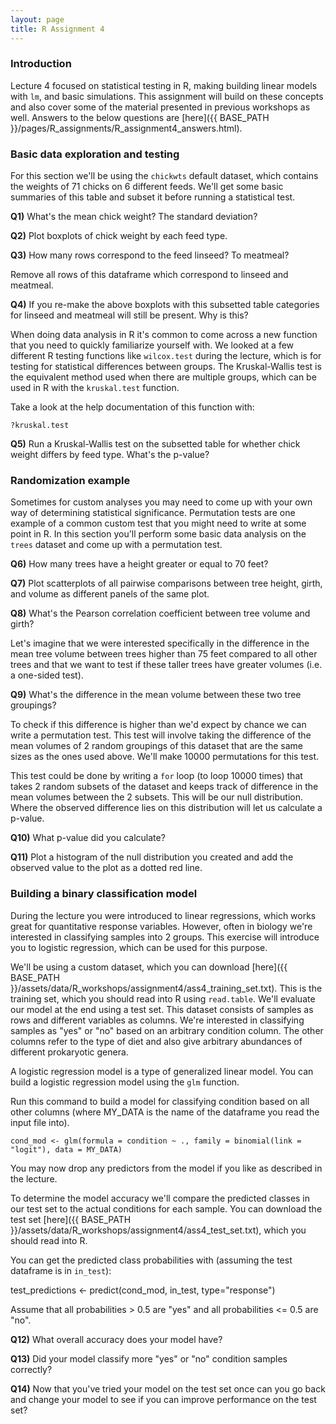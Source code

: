 ```yaml
---
layout: page
title: R Assignment 4
---
```


### Introduction

Lecture 4 focused on statistical testing in R, making building linear models with ```lm```,
and basic simulations. This assignment will build on these concepts and also cover
some of the material presented in previous workshops as well.
Answers to the below questions are [here]({{ BASE_PATH }}/pages/R_assignments/R_assignment4_answers.html).

### Basic data exploration and testing

For this section we'll be using the ```chickwts``` default dataset, which contains
the weights of 71 chicks on 6 different feeds. We'll get some basic summaries of
this table and subset it before running a statistical test.

**Q1)** What's the mean chick weight? The standard deviation?

**Q2)** Plot boxplots of chick weight by each feed type.

**Q3)** How many rows correspond to the feed linseed? To meatmeal?

Remove all rows of this dataframe which correspond to linseed and meatmeal.

**Q4)** If you re-make the above boxplots with this subsetted table categories
for linseed and meatmeal will still be present. Why is this?

When doing data analysis in R it's common to come across a new function that you
need to quickly familiarize yourself with. We looked at a few different R testing
functions like ```wilcox.test``` during the lecture, which is for testing for statistical
differences between groups. The Kruskal-Wallis test is the equivalent method used
when there are multiple groups, which can be used in R with the ```kruskal.test```
function.

Take a look at the help documentation of this function with:
```
?kruskal.test
```

**Q5)** Run a Kruskal-Wallis test on the subsetted table for whether chick weight differs by feed type. What's the p-value?

### Randomization example

Sometimes for custom analyses you may need to come up with your own way of determining statistical significance.
Permutation tests are one example of a common custom test that you might need to write at some point in R.
In this section you'll perform some basic data analysis on the ```trees``` dataset and come up with a permutation test.

**Q6)** How many trees have a height greater or equal to 70 feet?

**Q7)** Plot scatterplots of all pairwise comparisons between tree height, girth, and volume as different panels of the same plot.

**Q8)** What's the Pearson correlation coefficient between tree volume and girth?

Let's imagine that we were interested specifically in the difference in the mean tree volume between trees higher than 75 feet compared to all other trees and that we want to test if these taller trees have greater volumes (i.e. a one-sided test).

**Q9)** What's the difference in the mean volume between these two tree groupings?

To check if this difference is higher than we'd expect by chance we can write a
permutation test. This test will involve taking the difference of the mean
volumes of 2 random groupings of this dataset that are the same sizes as the ones
used above. We'll make 10000 permutations for this test.

This test could be done by writing a ```for``` loop (to loop 10000 times) that
takes 2 random subsets of the dataset and keeps track of difference in the mean
volumes between the 2 subsets. This will be our null distribution. Where the
observed difference lies on this distribution will let us calculate a p-value.

**Q10)** What p-value did you calculate?

**Q11)** Plot a histogram of the null distribution you created and add the
observed value to the plot as a dotted red line.

### Building a binary classification model

During the lecture you were introduced to linear regressions, which works great for quantitative response variables. However, often in biology we're interested in classifying samples into 2 groups.
This exercise will introduce you to logistic regression, which can be used for this purpose.

We'll be using a custom dataset, which you can download [here]({{ BASE_PATH }}/assets/data/R_workshops/assignment4/ass4_training_set.txt). This is the training set,
which you should read into R using ```read.table```. We'll evaluate our model at
the end using a test set. This dataset consists of samples as rows and different variables as columns.
We're interested in classifying samples as "yes" or "no" based on an arbitrary condition column.
The other columns refer to the type of diet and also give arbitrary abundances of different prokaryotic genera.

A logistic regression model is a type of generalized linear model. You can build a logistic regression model using the ```glm``` function.

Run this command to build a model for classifying condition based on all other columns
(where MY_DATA is the name of the dataframe you read the input file into).

```{r}
cond_mod <- glm(formula = condition ~ ., family = binomial(link = "logit"), data = MY_DATA)
```

You may now drop any predictors from the model if you like as described in the lecture.

To determine the model accuracy we'll compare the predicted classes in our test set to the actual conditions for each sample. You can download the test set [here]({{ BASE_PATH }}/assets/data/R_workshops/assignment4/ass4_test_set.txt), which you should read into R.

You can get the predicted class probabilities with (assuming the test dataframe is in ```in_test```):

test_predictions <- predict(cond_mod, in_test, type="response")

Assume that all probabilities > 0.5 are "yes" and all probabilities <= 0.5 are "no".

**Q12)** What overall accuracy does your model have?

**Q13)** Did your model classify more "yes" or "no" condition samples correctly?

**Q14)** Now that you've tried your model on the test set once can you go back and change your model to see if you can improve performance on the test set?
